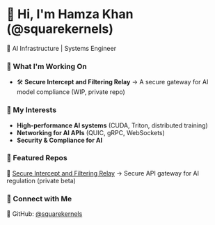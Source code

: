 # 👋 Hi, I'm Hamza Khan (@squarekernels)
🚀 AI Infrastructure | Systems Engineer

### 🔧 What I'm Working On
- 🛠 **Secure Intercept and Filtering Relay** → A secure gateway for AI model compliance (WIP, private repo)

### 📌 My Interests
- **High-performance AI systems** (CUDA, Triton, distributed training)  
- **Networking for AI APIs** (QUIC, gRPC, WebSockets)  
- **Security & Compliance for AI**  

### 📂 Featured Repos
🔹 [Secure Intercept and Filtering Relay](https://github.com/squarekernels/sifr) → Secure API gateway for AI regulation (private beta)

### 🔗 Connect with Me  
📂 GitHub: [@squarekernels](https://github.com/squarekernels)  

<!--
**squarekernels/squarekernels** is a ✨ _special_ ✨ repository because its `README.md` (this file) appears on your GitHub profile.

Here are some ideas to get you started:

- 🔭 I’m currently working on ...
- 🌱 I’m currently learning ...
- 👯 I’m looking to collaborate on ...
- 🤔 I’m looking for help with ...
- 💬 Ask me about ...
- 📫 How to reach me: ...
- 😄 Pronouns: ...
- ⚡ Fun fact: ...
-->
